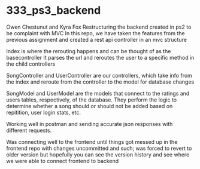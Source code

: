 # 333_ps3_backend

Owen Chestunut and Kyra Fox
Restructuring the backend created in ps2 to be complaint with MVC
In this repo, we have taken the features from the previous assignment and created a rest api controller in an mvc structure

Index is where the rerouting happens and can be thought of as the basecontroller 
  It parses the url and reroutes the user to a specific method in the child controllers
  
SongController and UserController are our controllers, which take info from the index and reroute from the controller to the model for database changes

SongModel and UserModel are the models that connect to the ratings and users tables, respectively, of the database.
  They perform the logic to determine whether a song should or should not be added based on repitition, user login stats, etc.

Working well in postman and sending accurate json responses with different requests.

Was connecting well to the frontend until things got messed up in the frontend repo with changes uncommitted and such; was forced to revert to older version but hopefully you can see the version history and see where we were able to connect frontend to backend
